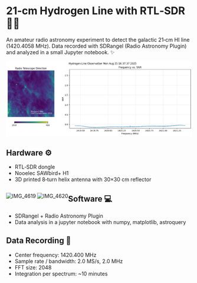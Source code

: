# 21‑cm Hydrogen Line with RTL‑SDR 🔭🌌

An amateur radio astronomy experiment to detect the galactic 21‑cm HI line (1420.4058 MHz). Data recorded with SDRangel (Radio Astronomy Plugin) and analyzed in a small Jupyter notebook. ✨

![observation](plots/25-aug-2/observation_25_aug_2025.gif)


## Hardware ⚙️
- RTL‑SDR dongle
- Nooelec SAWbird+ H1
- 3D printed 8‑turn helix antenna with 30×30 cm reflector
<p style="float: left">
  <img alt="IMG_4619" height="500" src="https://github.com/user-attachments/assets/42e5ca2d-6edf-438b-8047-7afa617981f6" />
  <img alt="IMG_4620" height="500" src="https://github.com/user-attachments/assets/517e9445-aa49-42cd-8386-880a7c27040e" />
</p>

## Software 💻
- SDRangel + Radio Astronomy Plugin
- Data analysis in a jupyter notebook with numpy, matplotlib, astroquery 

## Data Recording 📡
- Center frequency: 1420.400 MHz
- Sample rate / bandwidth: 2.0 MS/s, 2.0 MHz
- FFT size: 2048
- Integration per spectrum: ~10 minutes
